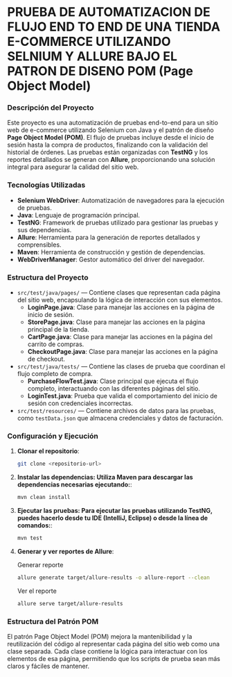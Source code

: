 
# PRUEBA DE AUTOMATIZACION DE FLUJO END TO END DE UNA TIENDA E-COMMERCE UTILIZANDO SELNIUM Y ALLURE BAJO EL PATRON DE DISENO POM (Page Object Model)

### Descripción del Proyecto

Este proyecto es una automatización de pruebas end-to-end para un sitio web de e-commerce utilizando Selenium con Java y el patrón de diseño **Page Object Model (POM)**. El flujo de pruebas incluye desde el inicio de sesión hasta la compra de productos, finalizando con la validación del historial de órdenes. Las pruebas están organizadas con **TestNG** y los reportes detallados se generan con **Allure**, proporcionando una solución integral para asegurar la calidad del sitio web.



### Tecnologías Utilizadas

- **Selenium WebDriver**: Automatización de navegadores para la ejecución de pruebas.
- **Java**: Lenguaje de programación principal.
- **TestNG**: Framework de pruebas utilizado para gestionar las pruebas y sus dependencias.
- **Allure**: Herramienta para la generación de reportes detallados y comprensibles.
- **Maven**: Herramienta de construcción y gestión de dependencias.
- **WebDriverManager**: Gestor automático del driver del navegador.

### Estructura del Proyecto


- `src/test/java/pages/` — Contiene clases que representan cada página del sitio web, encapsulando la lógica de interacción con sus elementos.
  - **LoginPage.java**: Clase para manejar las acciones en la página de inicio de sesión.
  - **StorePage.java**: Clase para manejar las acciones en la página principal de la tienda.
  - **CartPage.java**: Clase para manejar las acciones en la página del carrito de compras.
  - **CheckoutPage.java**: Clase para manejar las acciones en la página de checkout.
- `src/test/java/tests/` — Contiene las clases de prueba que coordinan el flujo completo de compra.
  - **PurchaseFlowTest.java**: Clase principal que ejecuta el flujo completo, interactuando con las diferentes páginas del sitio.
  - **LoginTest.java**: Prueba que valida el comportamiento del inicio de sesión con credenciales incorrectas.
- `src/test/resources/` — Contiene archivos de datos para las pruebas, como `testData.json` que almacena credenciales y datos de facturación.


### Configuración y Ejecución

1. **Clonar el repositorio**:
   ```sh
   git clone <repositorio-url>
   ```


2. **Instalar las dependencias: Utiliza Maven para descargar las dependencias necesarias ejecutando:**:
   
    ```sh
    mvn clean install
    ```


3. **Ejecutar las pruebas: Para ejecutar las pruebas utilizando TestNG, puedes hacerlo desde tu IDE (IntelliJ, Eclipse) o desde la línea de comandos:**:


    ```sh
    mvn test
    ```

    
4. **Generar y ver reportes de Allure**:

   Generar reporte
     ```sh
    allure generate target/allure-results -o allure-report --clean
     ```

    Ver el reporte
     ```sh
    allure serve target/allure-results
     ```


### Estructura del Patrón POM

El patrón Page Object Model (POM) mejora la mantenibilidad y la reutilización del código al representar cada página del sitio web como una clase separada. Cada clase contiene la lógica para interactuar con los elementos de esa página, permitiendo que los scripts de prueba sean más claros y fáciles de mantener.
     
